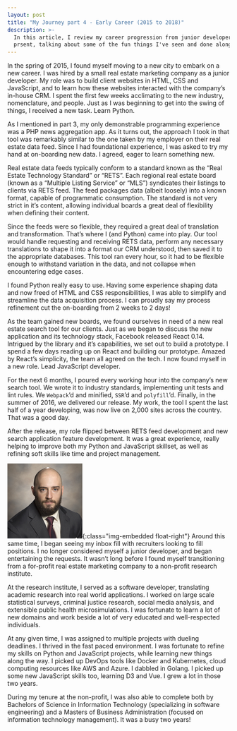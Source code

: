 ```yaml
---
layout: post
title: "My Journey part 4 - Early Career (2015 to 2018)"
description: >-
  In this article, I review my career progression from junior developer to
  prsent, talking about some of the fun things I've seen and done along the way.
---
```


In the spring of 2015, I found myself moving to a new city to embark on a new
career. I was hired by a small real estate marketing company as a junior developer.
My role was to build client websites in HTML, CSS and JavaScript, and to learn
how these websites interacted with the company’s in-house CRM. I spent the first
few weeks acclimating to the new industry, nomenclature, and people. Just as I
was beginning to get into the swing of things, I received a new task. Learn Python.

As I mentioned in part 3, my only demonstrable programming experience was a PHP
news aggregation app. As it turns out, the approach I took in that tool was
remarkably similar to the one taken by my employer on their real estate data feed.
Since I had foundational experience, I was asked to try my hand at on-boarding
new data. I agreed, eager to learn something new.

Real estate data feeds typically conform to a standard known as the “Real Estate
Technology Standard” or “RETS”. Each regional real estate board (known as a
“Multiple Listing Service” or “MLS”) syndicates their listings to clients via
RETS feed. The feed packages data (albeit loosely) into a known format, capable
of programmatic consumption. The standard is not very strict in it’s content,
allowing individual boards a great deal of flexibility when defining their content.

Since the feeds were so flexible, they required a great deal of translation and
transformation. That’s where I (and Python) came into play. Our tool would handle
requesting and receiving RETS data, perform any necessary translations to shape
it into a format our CRM understood, then saved it to the appropriate databases.
This tool ran every hour, so it had to be flexible enough to withstand variation
in the data, and not collapse when encountering edge cases.

I found Python really easy to use. Having some experience shaping data and now
freed of HTML and CSS responsibilities, I was able to simplify and streamline
the data acquisition process. I can proudly say my process refinement cut the
on-boarding from 2 weeks to 2 days!

As the team gained new boards, we found ourselves in need of a new real estate
search tool for our clients. Just as we began to discuss the new application and
its technology stack, Facebook released React 0.14. Intrigued by the library and
it’s capabilities, we set out to build a prototype. I spend a few days reading
up on React and building our prototype. Amazed by React’s simplicity, the team
all agreed on the tech. I now found myself in a new role. Lead JavaScript developer.

For the next 6 months, I poured every working hour into the company’s new search
tool. We wrote it to industry standards, implementing unit tests and lint rules.
We `Webpack`’d and minified, `SSR`’d and `polyfill`’d. Finally, in the summer of
2016, we delivered our release. My work, the tool I spent the last half of a year
developing, was now live on 2,000 sites across the country. That was a good day.

After the release, my role flipped between RETS feed development and new search
application feature development. It was a great experience, really helping to
improve both my Python and JavaScript skillset, as well as refining soft skills
like time and project management.

![Professional headshot of Keith Richards](/assets/images/articles/my-journey-4_01.png){:class="img-embedded float-right"}
Around this same time, I began seeing my inbox fill with recruiters looking to
fill positions. I no longer considered myself a junior developer, and began
entertaining the requests. It wasn’t long before I found myself transitioning
from a for-profit real estate marketing company to a non-profit research
institute.

At the research institute, I served as a software developer, translating academic
research into real world applications. I worked on large scale statistical
surveys, criminal justice research, social media analysis, and extensible public
health microsimulations. I was fortunate to learn a lot of new domains and work
beside a lot of very educated and well-respected individuals.

At any given time, I was assigned to multiple projects with dueling deadlines. I
thrived in the fast paced environment. I was fortunate to refine my skills on
Python and JavaScript projects, while learning new things along the way. I picked
up DevOps tools like Docker and Kubernetes, cloud computing resources like AWS
and Azure. I dabbled in Golang. I picked up some new JavaScript skills too,
learning D3 and Vue. I grew a lot in those two years.

During my tenure at the non-profit, I was also able to complete both by Bachelors
of Science in Information Technology (specializing in software engineering) and
a Masters of Business Administration (focused on information technology management).
It was a busy two years!
